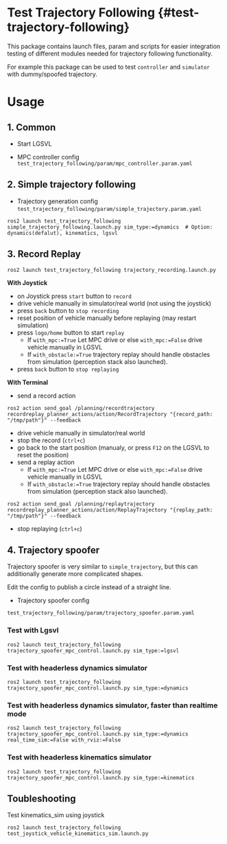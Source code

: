 Test Trajectory Following {#test-trajectory-following}
=============
This package contains launch files, param and scripts for
easier integration testing of different modules needed for trajectory following functionality.

For example this package can be used to test `controller` and `simulator` with dummy/spoofed trajectory.

# Usage

## 1. Common

* Start LGSVL

* MPC controller config
`test_trajectory_following/param/mpc_controller.param.yaml`


## 2. Simple trajectory following

* Trajectory generation config
`test_trajectory_following/param/simple_trajectory.param.yaml`

```
ros2 launch test_trajectory_following simple_trajectory_following.launch.py sim_type:=dynamics  # Option: dynamics(defalut), kinematics, lgsvl
```

## 3. Record Replay

```
ros2 launch test_trajectory_following trajectory_recording.launch.py
```

**With Joystick**

* on Joystick press `start` button to `record`
* drive vehicle manually in simulator/real world (not using the joystick)
* press `back` button to `stop recording`
* reset position of vehicle manually before replaying (may restart simulation)
* press `logo/home` button to start `replay`
  * If `with_mpc:=True` Let MPC drive or else `with_mpc:=False` drive vehicle manually in LGSVL
  * If `with_obstacle:=True` trajectory replay should handle obstacles from simulation (perception stack also launched).
* press `back` button to `stop replaying`

**With Terminal**

* send a record action

```
ros2 action send_goal /planning/recordtrajectory recordreplay_planner_actions/action/RecordTrajectory "{record_path: "/tmp/path"}" --feedback
```

* drive vehicle manually in simulator/real world
* stop the record (`ctrl+c`)
* go back to the start position (manualy, or press `F12` on the LGSVL to reset the position)
* send a replay action
  * If `with_mpc:=True` Let MPC drive or else `with_mpc:=False` drive vehicle manually in LGSVL
  * If `with_obstacle:=True` trajectory replay should handle obstacles from simulation (perception stack also launched).

```
ros2 action send_goal /planning/replaytrajectory recordreplay_planner_actions/action/ReplayTrajectory "{replay_path: "/tmp/path"}" --feedback
```

* stop replaying (`ctrl+c`)


## 4. Trajectory spoofer
Trajectory spoofer is very similar to `simple_trajectory`,
but this can additionally generate more complicated shapes.

Edit the config to publish a circle instead of a straight line.


* Trajectory spoofer config

```
test_trajectory_following/param/trajectory_spoofer.param.yaml
```

### Test with Lgsvl

```
ros2 launch test_trajectory_following trajectory_spoofer_mpc_control.launch.py sim_type:=lgsvl
```

### Test with headerless dynamics simulator

```
ros2 launch test_trajectory_following trajectory_spoofer_mpc_control.launch.py sim_type:=dynamics
```

### Test with headerless dynamics simulator, faster than realtime mode

```
ros2 launch test_trajectory_following trajectory_spoofer_mpc_control.launch.py sim_type:=dynamics real_time_sim:=False with_rviz:=False
```

### Test with headerless kinematics simulator

```
ros2 launch test_trajectory_following trajectory_spoofer_mpc_control.launch.py sim_type:=kinematics
```

## Toubleshooting
Test kinematics_sim using joystick

```
ros2 launch test_trajectory_following test_joystick_vehicle_kinematics_sim.launch.py
```
